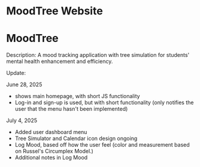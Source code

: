 # MoodTree Website

<h1>MoodTree</h1>

Description:
A mood tracking application with tree simulation for students' mental health enhancement and efficiency.

Update:

June 28, 2025
- shows main homepage, with short JS functionality
- Log-in and sign-up is used, but with short functionality (only notifies the user that the menu hasn't been implemented)

July 4, 2025
- Added user dashboard menu
- Tree Simulator and Calendar icon design ongoing
- Log Mood, based off how the user feel (color and measurement based on Russel's Circumplex Model.)
- Additional notes in Log Mood

